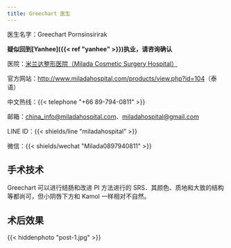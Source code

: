 ```yaml
---
title: Greechart 医生
---
```


医生名字：Greechart Pornsinsirirak

**疑似回到[Yanhee]({{< ref "yanhee" >}})执业，请咨询确认**

医院：[米兰达整形医院（Milada Cosmetic Surgery Hospital）](https://g.page/milada_hospital)

官方网站：<http://www.miladahospital.com/products/view.php?id=104>（泰语）

中文热线：{{< telephone "+66 89-794-0811" >}}

邮箱：<china_info@miladahospital.com>、<miladahospital@gmail.com>

LINE ID：{{< shields/line "miladahospital" >}}

微信：{{< shields/wechat "Milada0897940811" >}}

## 手术技术

Greechart 可以进行结肠和改进 PI 方法进行的 SRS．其颜色、质地和大致的结构等都尚可，但小阴唇下方和 Kamol 一样相对不自然。

## 术后效果

{{< hiddenphoto "post-1.jpg" >}}
